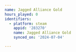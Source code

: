 ```yaml
---
name: Jagged Alliance Gold
hours_played: 0
identifiers:
  - platform: steam
    appid: '283270'
    name: Jagged Alliance Gold
    synced_on: '2024-07-04'

---
```

